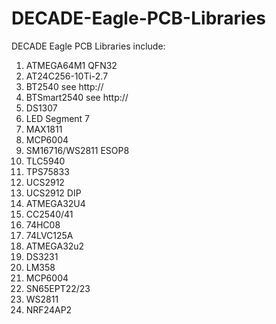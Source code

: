 DECADE-Eagle-PCB-Libraries
==========================

DECADE Eagle PCB Libraries include:

1. ATMEGA64M1 QFN32
2. AT24C256-10Ti-2.7
3. BT2540 see http://
4. BTSmart2540 see http://
5. DS1307
6. LED Segment 7
7. MAX1811
8. MCP6004
9. SM16716/WS2811 ESOP8
10. TLC5940
11. TPS75833
12. UCS2912
13. UCS2912 DIP
14. ATMEGA32U4
15. CC2540/41
16. 74HC08
17. 74LVC125A
18. ATMEGA32u2
19. DS3231
20. LM358
21. MCP6004
22. SN65EPT22/23
23. WS2811
24. NRF24AP2
